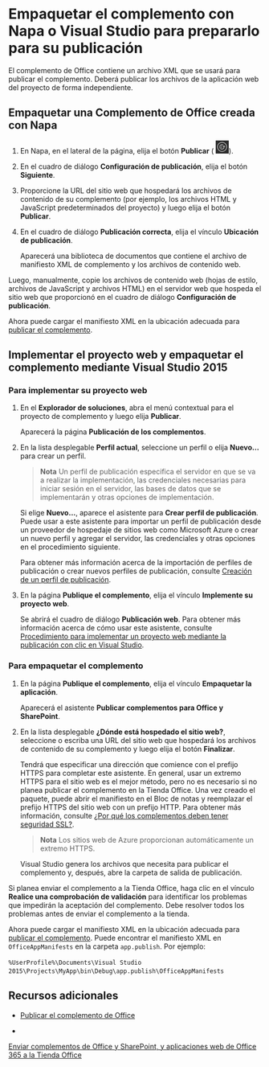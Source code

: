 
# <a name="package-your-add-in-using-napa-or-visual-studio-to-prepare-for-publishing"></a>Empaquetar el complemento con Napa o Visual Studio para prepararlo para su publicación

El complemento de Office contiene un archivo XML que se usará para publicar el complemento. Deberá publicar los archivos de la aplicación web del proyecto de forma independiente.

## <a name="package-an-office-add-in-that-you-create-by-using-napa"></a>Empaquetar una Complemento de Office creada con Napa



1. En Napa, en el lateral de la página, elija el botón  **Publicar** ( ![Botón Publicar](../../images/Apps_NAPA_Publish.png)).
    
2. En el cuadro de diálogo  **Configuración de publicación**, elija el botón  **Siguiente**.
    
3. Proporcione la URL del sitio web que hospedará los archivos de contenido de su complemento (por ejemplo, los archivos HTML y JavaScript predeterminados del proyecto) y luego elija el botón  **Publicar**.
    
4. En el cuadro de diálogo  **Publicación correcta**, elija el vínculo  **Ubicación de publicación**.
    
    Aparecerá una biblioteca de documentos que contiene el archivo de manifiesto XML de complemento y los archivos de contenido web. 
    
Luego, manualmente, copie los archivos de contenido web (hojas de estilo, archivos de JavaScript y archivos HTML) en el servidor web que hospeda el sitio web que proporcionó en el cuadro de diálogo  **Configuración de publicación**.

Ahora puede cargar el manifiesto XML en la ubicación adecuada para [publicar el complemento](../publish/publish.md). 


## <a name="deploy-your-web-project-and-package-your-add-in-by-using-visual-studio-2015"></a>Implementar el proyecto web y empaquetar el complemento mediante Visual Studio 2015



### <a name="to-deploy-your-web-project"></a>Para implementar su proyecto web


1. En el  **Explorador de soluciones**, abra el menú contextual para el proyecto de complemento y luego elija  **Publicar**.
    
    Aparecerá la página **Publicación de los complementos**.
    
2. En la lista desplegable **Perfil actual**, seleccione un perfil o elija **Nuevo…** para crear un perfil.
    
     >**Nota** Un perfil de publicación especifica el servidor en que se va a realizar la implementación, las credenciales necesarias para iniciar sesión en el servidor, las bases de datos que se implementarán y otras opciones de implementación.

    Si elige **Nuevo...**, aparece el asistente para **Crear perfil de publicación**. Puede usar a este asistente para importar un perfil de publicación desde un proveedor de hospedaje de sitios web como Microsoft Azure o crear un nuevo perfil y agregar el servidor, las credenciales y otras opciones en el procedimiento siguiente.
    
    Para obtener más información acerca de la importación de perfiles de publicación o crear nuevos perfiles de publicación, consulte [Creación de un perfil de publicación](http://msdn.microsoft.com/en-us/library/dd465337.aspx#creating_a_profile).
    
3. En la página **Publique el complemento**, elija el vínculo **Implemente su proyecto web**.
    
    Se abrirá el cuadro de diálogo **Publicación web**. Para obtener más información acerca de cómo usar este asistente, consulte [Procedimiento para implementar un proyecto web mediante la publicación con clic en Visual Studio](http://msdn.microsoft.com/en-us/library/dd465337.aspx).
    

### <a name="to-package-your-add-in"></a>Para empaquetar el complemento


1. En la página  **Publique el complemento**, elija el vínculo  **Empaquetar la aplicación**.
    
    Aparecerá el asistente **Publicar complementos para Office y SharePoint**.
    
2. En la lista desplegable  **¿Dónde está hospedado el sitio web?**, seleccione o escriba una URL del sitio web que hospedará los archivos de contenido de su complemento y luego elija el botón  **Finalizar**.
    
    Tendrá que especificar una dirección que comience con el prefijo HTTPS para completar este asistente. En general, usar un extremo HTTPS para el sitio web es el mejor método, pero no es necesario si no planea publicar el complemento en la Tienda Office. Una vez creado el paquete, puede abrir el manifiesto en el Bloc de notas y reemplazar el prefijo HTTPS del sitio web con un prefijo HTTP. Para obtener más información, consulte [¿Por qué los complementos deben tener seguridad SSL?](http://msdn.microsoft.com/en-us/library/jj591603#bk_q7). 
    
     >**Nota** Los sitios web de Azure proporcionan automáticamente un extremo HTTPS.

    Visual Studio genera los archivos que necesita para publicar el complemento y, después, abre la carpeta de salida de publicación. 
    
Si planea enviar el complemento a la Tienda Office, haga clic en el vínculo  **Realice una comprobación de validación** para identificar los problemas que impedirán la aceptación del complemento. Debe resolver todos los problemas antes de enviar el complemento a la tienda.

Ahora puede cargar el manifiesto XML en la ubicación adecuada para [publicar el complemento](../publish/publish.md). Puede encontrar el manifiesto XML en  `OfficeAppManifests` en la carpeta `app.publish`. Por ejemplo:

 `%UserProfile%\Documents\Visual Studio 2015\Projects\MyApp\bin\Debug\app.publish\OfficeAppManifests`


## <a name="additional-resources"></a>Recursos adicionales



- [Publicar el complemento de Office](../publish/publish.md)
    
- 

  [Enviar complementos de Office y SharePoint, y aplicaciones web de Office 365 a la Tienda Office](http://msdn.microsoft.com/library/ff075782-1303-4517-91cc-b3d730e9b9ae%28Office.15%29.aspx)
    
